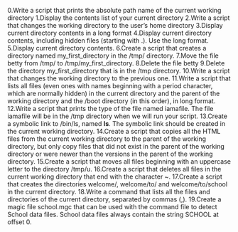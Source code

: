 0.Write a script that prints the absolute path name of the current working directory
1.Display the contents list of your current directory
2.Write a script that changes the working directory to the user’s home directory
3.Display current directory contents in a long format
4.Display current directory contents, including hidden files (starting with .). Use the long format.
5.Display current directory contents.
6.Create a script that creates a directory named my_first_directory in the /tmp/ directory.
7.Move the file betty from /tmp/ to /tmp/my_first_directory.
8.Delete the file betty
9.Delete the directory my_first_directory that is in the /tmp directory.
10.Write a script that changes the working directory to the previous one.
11.Write a script that lists all files (even ones with names beginning with a period character, which are normally hidden) in the current directory and the parent of the working directory and the /boot directory (in this order), in long format.
12.Write a script that prints the type of the file named iamafile. The file iamafile will be in the /tmp directory when we will run your script.
13.Create a symbolic link to /bin/ls, named __ls__. The symbolic link should be created in the current working directory.
14.Create a script that copies all the HTML files from the current working directory to the parent of the working directory, but only copy files that did not exist in the parent of the working directory or were newer than the versions in the parent of the working directory.
15.Create a script that moves all files beginning with an uppercase letter to the directory /tmp/u.
16.Create a script that deletes all files in the current working directory that end with the character ~.
17.Create a script that creates the directories welcome/, welcome/to/ and welcome/to/school in the current directory.
18.Write a command that lists all the files and directories of the current directory, separated by commas (,).
19.Create a magic file school.mgc that can be used with the command file to detect School data files. School data files always contain the string SCHOOL at offset 0.
